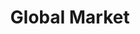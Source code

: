 ---
title: Global Market
bigNumber: 39.7
bigNumberSubtext: BILLION
bigNumberSourceText: SOURCE
bigNumberSourceLink: https://www.marketsandmarkets.com/Market-Reports/blockchain-technology-market-90100890.html#:~:text=%5B253%20Pages%20Report%5D%20The%20global,67.3%25%20during%202020%E2%80%932025
explanationText: The global blockchain market is expected to grow from $3B to $39.7B by 2025.  
page: homepage
---